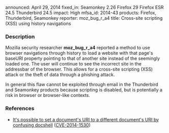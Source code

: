announced: April 29, 2014
fixed_in: Seamonkey 2.26
          Firefox 29
          Firefox ESR 24.5
          Thunderbird 24.5
impact: High
mfsa_id: 2014-43
products: Firefox, Thunderbird, Seamonkey
reporter: moz_bug_r_a4
title: Cross-site scripting (XSS) using history navigations

<h3>Description</h3>

<p>Mozilla security researcher <strong>moz_bug_r_a4</strong> reported a method
to use browser navigations through history to load a website with that page's
baseURI property pointing to that of another site instead of the seemingly
loaded one. The user will continue to see the incorrect site in the addressbar
of the browser. This allows for a cross-site scripting (XSS) attack or the theft
of data through a phishing attack. 
</p>

<p class="note">In general this flaw cannot be exploited through email in the
Thunderbird and Seamonkey products because scripting is disabled, but is
potentially a risk in browser or browser-like contexts.</p>

<h3>References</h3>

<ul>
  <li><a href="https://bugzilla.mozilla.org/show_bug.cgi?id=895557">
       It's possible to set a document's URI to a different document's URI by
confusing docshell</a> (<a href="http://cve.mitre.org/cgi-bin/cvename.cgi?name=CVE-2014-1530" class="ex-ref">CVE-2014-1530</a>)</li>
</ul>



